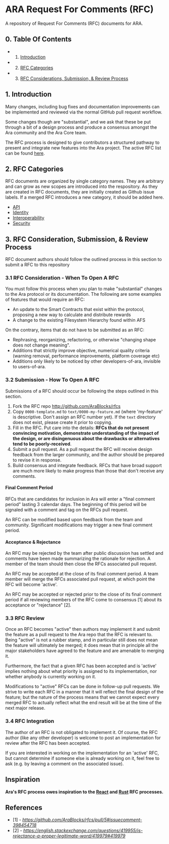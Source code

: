 ARA Request For Comments (RFC)
==============================

A repository of Request For Comments (RFC) documents for ARA.

## 0. Table Of Contents

* 1. [Introduction](#1-introduction)
* 2. [RFC Categories](#2-rfc-categories)
* 3. [RFC Considerations, Submission, & Review Process](#3-rfc-considerations-submission-review-process)

## 1. Introduction

Many changes, including bug fixes and documentation improvements can be implemented and reviewed via the normal GitHub pull request workflow.

Some changes though are "substantial", and we ask that these be put through a bit of a design process and produce a consensus amongst the Ara community and the Ara Core team.

The RFC process is designed to give contributors a structured pathway to present and integrate new features into the Ara project. The active RFC list can be found [here](https://github.com/AraBlocks/rfc/pulls).

## 2. RFC Categories

RFC documents are organized by single category names. They are arbitrary and can grow as new scopes are introduced into the respository. As they are created in RFC documents, they are initially created as Github issue labels. If a merged RFC introduces a new category, it should be added here.

* [API](https://github.com/AraBlocks/rfcs/pulls?q=label:api)
* [Identity](https://github.com/AraBlocks/rfcs/pulls?q=label:identity)
* [Interoperability](https://github.com/AraBlocks/rfcs/pulls?q=label:interoperability)
* [Security](https://github.com/AraBlocks/rfcs/pulls?q=label:security)

## 3. RFC Consideration, Submission, & Review Process

RFC document authors should follow the outlined process in this section to submit a RFC to this repository

### 3.1 RFC Consideration - When To Open A RFC

You must follow this process when you plan to make "substantial" changes to the Ara protocol or its documentation. The following are some examples of features that would require an RFC:

* An update to the Smart Contracts that exist within the protocol, proposing a new way to calculate and distribute rewards
* A change to the existing Filesystem Hierarchy found within AFS

On the contrary, items that do not have to be submitted as an RFC:

* Rephrasing, reorganizing, refactoring, or otherwise "changing shape does not change meaning".
* Additions that strictly improve objective, numerical quality criteria (warning removal, performance improvements, platform coverage etc)
* Additions only likely to be noticed by other developers-of-ara, invisible to users-of-ara.

### 3.2 Submission - How To Open A RFC

Submissions of a RFC should occur be following the steps outlined in this section.

1. Fork the RFC repo http://github.com/AraBlocks/rfcs
2. Copy `0000-template.md` to `text/0000-my-feature.md` (where
'my-feature' is descriptive. Don't assign an RFC number yet). If the `text` directory does not exist, please create it prior to copying.
3. Fill in the RFC. Put care into the details: **RFCs that do not present convincing motivation, demonstrate understanding of the impact of the design, or are disingenuous about the drawbacks or alternatives tend to be poorly-received**.
4. Submit a pull request. As a pull request the RFC will receive design feedback from the larger community, and the author should be prepared to revise it in response.
5. Build consensus and integrate feedback. RFCs that have broad support are much more likely to make progress than those that don't receive any comments.

#### Final Comment Period

RFCs that are candidates for inclusion in Ara will enter a "final comment period" lasting 3 calendar days. The beginning of this period will be signaled with a comment and tag on the RFCs pull request.

An RFC can be modified based upon feedback from the team and community. Significant modifications may trigger a new final comment period.

#### Acceptance & Rejectance

An RFC may be rejected by the team after public discussion has settled and comments have been made summarizing the rationale for rejection. A member of the team should then close the RFCs associated pull request.

An RFC may be accepted at the close of its final comment period. A team member will merge the RFCs associated pull request, at which point the RFC will become 'active'.

An RFC may be accepted or rejected prior to the close of its final comment period if all reviewing members of the RFC come to consensus [1] about its acceptance or "rejectance" [2].

### 3.3 RFC Review

Once an RFC becomes "active" then authors may implement it and submit the feature as a pull request to the Ara repo that the RFC is relevant to. Being "active" is not a rubber stamp, and in particular still does not mean the feature will ultimately be merged; it does mean that in principle all the major stakeholders have agreed to the feature and are amenable to merging it.

Furthermore, the fact that a given RFC has been accepted and is 'active' implies nothing about what priority is assigned to its implementation, nor whether anybody is currently working on it.

Modifications to "active" RFCs can be done in follow-up pull requests. We strive to write each RFC in a manner that it will reflect the final design of the feature; but the nature of the process means that we cannot expect every merged RFC to actually reflect what the end result will be at the time of the next major release.

### 3.4 RFC Integration

The author of an RFC is not obligated to implement it. Of course, the RFC author (like any other developer) is welcome to post an implementation for review after the RFC has been accepted.

If you are interested in working on the implementation for an 'active' RFC, but cannot determine if someone else is already working on it, feel free to ask (e.g. by leaving a comment on the associated issue).

## Inspiration

**Ara's RFC process owes inspiration to the [React](https://github.com/reactjs/rfcs) and [Rust](https://github.com/rust-lang/rfcs) RFC processes.**

## References

* [1] - *https://github.com/AraBlocks/rfcs/pull/5#issuecomment-398454718*
* [2] - *https://english.stackexchange.com/questions/419955/is-rejectance-a-proper-legitimate-word/419979#419979*
